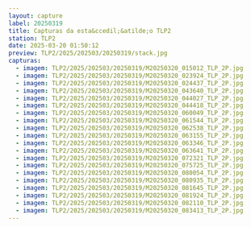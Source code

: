 ```yaml
---
layout: capture
label: 20250319
title: Capturas da esta&ccedil;&atilde;o TLP2
station: TLP2
date: 2025-03-20 01:50:12
preview: TLP2/2025/202503/20250319/stack.jpg
capturas:
  - imagem: TLP2/2025/202503/20250319/M20250320_015012_TLP_2P.jpg
  - imagem: TLP2/2025/202503/20250319/M20250320_023924_TLP_2P.jpg
  - imagem: TLP2/2025/202503/20250319/M20250320_024437_TLP_2P.jpg
  - imagem: TLP2/2025/202503/20250319/M20250320_043640_TLP_2P.jpg
  - imagem: TLP2/2025/202503/20250319/M20250320_044027_TLP_2P.jpg
  - imagem: TLP2/2025/202503/20250319/M20250320_044418_TLP_2P.jpg
  - imagem: TLP2/2025/202503/20250319/M20250320_060049_TLP_2P.jpg
  - imagem: TLP2/2025/202503/20250319/M20250320_061544_TLP_2P.jpg
  - imagem: TLP2/2025/202503/20250319/M20250320_062538_TLP_2P.jpg
  - imagem: TLP2/2025/202503/20250319/M20250320_063155_TLP_2P.jpg
  - imagem: TLP2/2025/202503/20250319/M20250320_063346_TLP_2P.jpg
  - imagem: TLP2/2025/202503/20250319/M20250320_063641_TLP_2P.jpg
  - imagem: TLP2/2025/202503/20250319/M20250320_072321_TLP_2P.jpg
  - imagem: TLP2/2025/202503/20250319/M20250320_075725_TLP_2P.jpg
  - imagem: TLP2/2025/202503/20250319/M20250320_080054_TLP_2P.jpg
  - imagem: TLP2/2025/202503/20250319/M20250320_080935_TLP_2P.jpg
  - imagem: TLP2/2025/202503/20250319/M20250320_081645_TLP_2P.jpg
  - imagem: TLP2/2025/202503/20250319/M20250320_081924_TLP_2P.jpg
  - imagem: TLP2/2025/202503/20250319/M20250320_082110_TLP_2P.jpg
  - imagem: TLP2/2025/202503/20250319/M20250320_083413_TLP_2P.jpg
---
```

